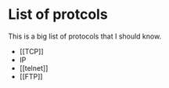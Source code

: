 # List of protcols

This is a big list of protocols that I should know.
- [[TCP]]
- IP
- [[telnet]]
- [[FTP]]
